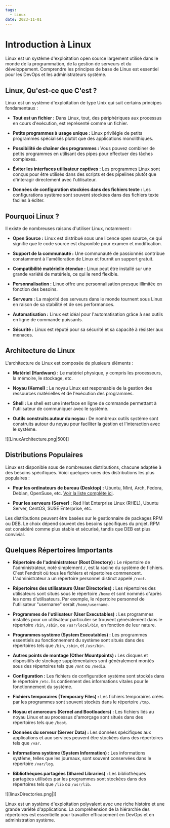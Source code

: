 ```yaml
---
tags:
  - Linux
date: 2023-11-01
---
```

# Introduction à Linux

Linux est un système d'exploitation open source largement utilisé dans le monde de la programmation, de la gestion de serveurs et du développement. Comprendre les principes de base de Linux est essentiel pour les DevOps et les administrateurs système.

## Linux, Qu'est-ce que C'est ?

Linux est un système d'exploitation de type Unix qui suit certains principes fondamentaux :

- **Tout est un fichier :** Dans Linux, tout, des périphériques aux processus en cours d'exécution, est représenté comme un fichier.

- **Petits programmes à usage unique :** Linux privilégie de petits programmes spécialisés plutôt que des applications monolithiques.

- **Possibilité de chaîner des programmes :** Vous pouvez combiner de petits programmes en utilisant des pipes pour effectuer des tâches complexes.

- **Éviter les interfaces utilisateur captives :** Les programmes Linux sont conçus pour être utilisés dans des scripts et des pipelines plutôt que d'interagir directement avec l'utilisateur.

- **Données de configuration stockées dans des fichiers texte :** Les configurations système sont souvent stockées dans des fichiers texte faciles à éditer.

## Pourquoi Linux ?

Il existe de nombreuses raisons d'utiliser Linux, notamment :

- **Open Source :** Linux est distribué sous une licence open source, ce qui signifie que le code source est disponible pour examen et modification.

- **Support de la communauté :** Une communauté de passionnés contribue constamment à l'amélioration de Linux et fournit un support gratuit.

- **Compatibilité matérielle étendue :** Linux peut être installé sur une grande variété de matériels, ce qui le rend flexible.

- **Personnalisation :** Linux offre une personnalisation presque illimitée en fonction des besoins.

- **Serveurs :** La majorité des serveurs dans le monde tournent sous Linux en raison de sa stabilité et de ses performances.

- **Automatisation :** Linux est idéal pour l'automatisation grâce à ses outils en ligne de commande puissants.

- **Sécurité :** Linux est réputé pour sa sécurité et sa capacité à résister aux menaces.

## Architecture de Linux

L'architecture de Linux est composée de plusieurs éléments :

- **Matériel (Hardware) :** Le matériel physique, y compris les processeurs, la mémoire, le stockage, etc.

- **Noyau (Kernel) :** Le noyau Linux est responsable de la gestion des ressources matérielles et de l'exécution des programmes.

- **Shell :** Le shell est une interface en ligne de commande permettant à l'utilisateur de communiquer avec le système.

- **Outils construits autour du noyau :** De nombreux outils système sont construits autour du noyau pour faciliter la gestion et l'interaction avec le système.

![[LinuxArchitecture.png|500]]

## Distributions Populaires

Linux est disponible sous de nombreuses distributions, chacune adaptée à des besoins spécifiques. Voici quelques-unes des distributions les plus populaires :

- **Pour les ordinateurs de bureau (Desktop) :** Ubuntu, Mint, Arch, Fedora, Debian, OpenSuse, etc. [Voir la liste complète ici](https://en.wikipedia.org/wiki/List_of_Linux_distributions).

- **Pour les serveurs (Server) :** Red Hat Enterprise Linux (RHEL), Ubuntu Server, CentOS, SUSE Enterprise, etc.

Les distributions peuvent être basées sur le gestionnaire de packages RPM ou DEB. Le choix dépend souvent des besoins spécifiques du projet. RPM est considéré comme plus stable et sécurisé, tandis que DEB est plus convivial.


## Quelques Répertoires Importants

- **Répertoire de l'administrateur (Root Directory) :** Le répertoire de l'administrateur, noté simplement `/`, est la racine du système de fichiers. C'est l'endroit où tous les fichiers et répertoires commencent. L'administrateur a un répertoire personnel distinct appelé `/root`.

- **Répertoires des utilisateurs (User Directories) :** Les répertoires des utilisateurs sont situés sous le répertoire `/home` et sont nommés d'après les noms d'utilisateurs. Par exemple, le répertoire personnel de l'utilisateur "username" serait `/home/username`.

- **Programmes de l'utilisateur (User Executables) :** Les programmes installés pour un utilisateur particulier se trouvent généralement dans le répertoire `/bin`, `/sbin`, ou `/usr/local/bin`, en fonction de leur nature.

- **Programmes système (System Executables) :** Les programmes essentiels au fonctionnement du système sont situés dans des répertoires tels que `/bin`, `/sbin`, et `/usr/bin`.

- **Autres points de montage (Other Mountpoints) :** Les disques et dispositifs de stockage supplémentaires sont généralement montés sous des répertoires tels que `/mnt` ou `/media`.

- **Configuration :** Les fichiers de configuration système sont stockés dans le répertoire `/etc`. Ils contiennent des informations vitales pour le fonctionnement du système.

- **Fichiers temporaires (Temporary Files) :** Les fichiers temporaires créés par les programmes sont souvent stockés dans le répertoire `/tmp`.

- **Noyau et amorceurs (Kernel and Bootloaders) :** Les fichiers liés au noyau Linux et au processus d'amorçage sont situés dans des répertoires tels que `/boot`.

- **Données du serveur (Server Data) :** Les données spécifiques aux applications et aux services peuvent être stockées dans des répertoires tels que `/var`.

- **Informations système (System Information) :** Les informations système, telles que les journaux, sont souvent conservées dans le répertoire `/var/log`.

- **Bibliothèques partagées (Shared Libraries) :** Les bibliothèques partagées utilisées par les programmes sont stockées dans des répertoires tels que `/lib` ou `/usr/lib`.

![[linuxDirectories.png|]]

Linux est un système d'exploitation polyvalent avec une riche histoire et une grande variété d'applications. La compréhension de la hiérarchie des répertoires est essentielle pour travailler efficacement en DevOps et en administration système.

